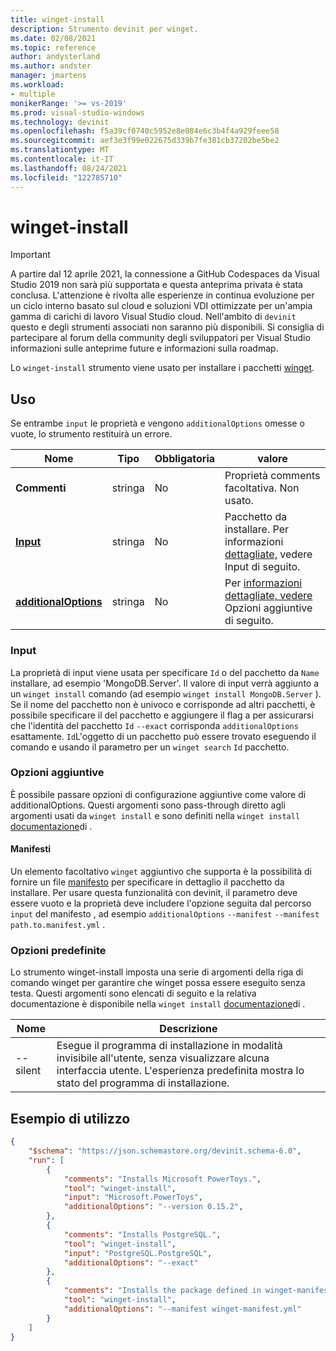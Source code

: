 ```yaml
---
title: winget-install
description: Strumento devinit per winget.
ms.date: 02/08/2021
ms.topic: reference
author: andysterland
ms.author: andster
manager: jmartens
ms.workload:
- multiple
monikerRange: '>= vs-2019'
ms.prod: visual-studio-windows
ms.technology: devinit
ms.openlocfilehash: f5a39cf0740c5952e8e084e6c3b4f4a929feee58
ms.sourcegitcommit: aef3e3f99e022675d339b7fe381cb37202be5be2
ms.translationtype: MT
ms.contentlocale: it-IT
ms.lasthandoff: 08/24/2021
ms.locfileid: "122785710"
---
```

# <a name="winget-install"></a>winget-install

> [!IMPORTANT]
> A partire dal 12 aprile 2021, la connessione a GitHub Codespaces da Visual Studio 2019 non sarà più supportata e questa anteprima privata è stata conclusa. L'attenzione è rivolta alle esperienze in continua evoluzione per un ciclo interno basato sul cloud e soluzioni VDI ottimizzate per un'ampia gamma di carichi di lavoro Visual Studio cloud. Nell'ambito di `devinit` questo e degli strumenti associati non saranno più disponibili. Si consiglia di partecipare al forum della community degli sviluppatori per Visual Studio informazioni sulle anteprime future e informazioni sulla roadmap.

Lo `winget-install` strumento viene usato per installare i pacchetti [winget](/windows/package-manager/winget/).

## <a name="usage"></a>Uso

Se entrambe `input` le proprietà e vengono `additionalOptions` omesse o vuote, lo strumento restituirà un errore.

| Nome                                         | Tipo   | Obbligatoria | valore                                                                             |
|----------------------------------------------|--------|----------|-----------------------------------------------------------------------------------|
| **Commenti**                                 | stringa | No       | Proprietà comments facoltativa. Non usato.                                             |
| [**Input**](#input)                          | stringa | No       | Pacchetto da installare. Per informazioni [dettagliate,](#input) vedere Input di seguito.                    |
| [**additionalOptions**](#additional-options) | stringa | No       | Per [informazioni dettagliate, vedere](#additional-options) Opzioni aggiuntive di seguito.                  |

### <a name="input"></a>Input

La proprietà di input viene usata per specificare `Id` o del pacchetto da `Name` installare, ad esempio 'MongoDB.Server'. Il valore di input verrà aggiunto a un `winget install` comando (ad esempio `winget install MongoDB.Server` ). Se il nome del pacchetto non è univoco e corrisponde ad altri pacchetti, è possibile specificare il del pacchetto e aggiungere il flag a per assicurarsi che l'identità del pacchetto `Id` `--exact` corrisponda `additionalOptions` esattamente. `Id`L'oggetto di un pacchetto può essere trovato eseguendo il comando e usando il parametro per un `winget search` `Id` pacchetto.  

### <a name="additional-options"></a>Opzioni aggiuntive

È possibile passare opzioni di configurazione aggiuntive come valore di additionalOptions. Questi argomenti sono pass-through diretto agli argomenti usati da `winget install` e sono definiti nella `winget install` [documentazione](/windows/package-manager/winget/install)di .

#### <a name="manifests"></a>Manifesti

Un elemento facoltativo `winget` aggiuntivo che supporta è la possibilità di fornire un file [manifesto](/windows/package-manager/winget/install#local-install) per specificare in dettaglio il pacchetto da installare. Per usare questa funzionalità con devinit, il parametro deve essere vuoto e la proprietà deve includere l'opzione seguita dal percorso `input` del manifesto , ad esempio `additionalOptions` `--manifest` `--manifest path.to.manifest.yml` .

### <a name="built-in-options"></a>Opzioni predefinite

Lo strumento winget-install imposta una serie di argomenti della riga di comando winget per garantire che winget possa essere eseguito senza testa. Questi argomenti sono elencati di seguito e la relativa documentazione è disponibile nella `winget install` [documentazione](/windows/package-manager/winget/install)di .

| Nome     | Descrizione                                                                                                                       |
|----------|-----------------------------------------------------------------------------------------------------------------------------------|
| --silent | Esegue il programma di installazione in modalità invisibile all'utente, senza visualizzare alcuna interfaccia utente. L'esperienza predefinita mostra lo stato del programma di installazione.                       | 

## <a name="example-usage"></a>Esempio di utilizzo

```json
{
    "$schema": "https://json.schemastore.org/devinit.schema-6.0",
    "run": [
        {
            "comments": "Installs Microsoft PowerToys.",
            "tool": "winget-install",
            "input": "Microsoft.PowerToys",
            "additionalOptions": "--version 0.15.2",
        },
        {
            "comments": "Installs PostgreSQL.",
            "tool": "winget-install",
            "input": "PostgreSQL.PostgreSQL",
            "additionalOptions": "--exact"
        },
        {
            "comments": "Installs the package defined in winget-manifest.yml.",
            "tool": "winget-install",
            "additionalOptions": "--manifest winget-manifest.yml"
        }
    ]
}
```
